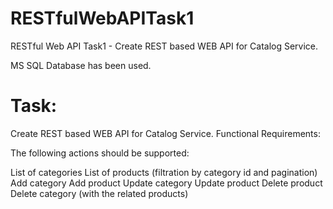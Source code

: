 # RESTfulWebAPITask1
RESTful Web API Task1 - Create REST based WEB API for Catalog Service.

MS SQL Database has been used.

# Task:
Create REST based WEB API for Catalog Service.
Functional Requirements:

The following actions should be supported:

List of categories
List of products (filtration by category id and pagination)
Add category
Add product
Update category
Update product
Delete product
Delete category (with the related products)
